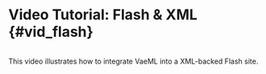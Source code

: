 # Video Tutorial: Flash & XML {#vid_flash}

![]()

This video illustrates how to integrate VaeML into a XML-backed Flash
site.
